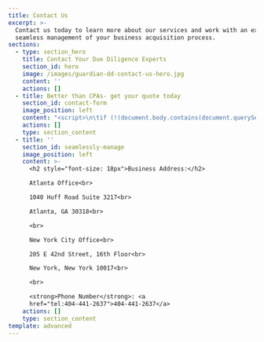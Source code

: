 ```yaml
---
title: Contact Us
excerpt: >-
  Contact us today to learn more about our services and work with an expert for
  seamless management of your business acquisition process.
sections:
  - type: section_hero
    title: Contact Your Due Diligence Experts
    section_id: hero
    image: /images/guardian-dd-contact-us-hero.jpg
    content: ''
    actions: []
  - title: Better than CPAs- get your quote today
    section_id: contact-form
    image_position: left
    content: "<script>\n\tif (!(document.body.contains(document.querySelector('#contact-form .hbspt-form')))) {\n        hbspt.forms.create({\n\t\t\t\tportalId: '5967464',\n\t\t\t\tformId: 'b1bf880d-a0bb-4312-8fa0-02026272c864',\n\t\t\t\ttarget: '#contact-form .block-content'\n        });\n    }\n</script>"
    actions: []
    type: section_content
  - title: ''
    section_id: seamlessly-manage
    image_position: left
    content: >-
      <h2 style="font-size: 18px">Business Address:</h2>

      Atlanta Office<br>

      1040 Huff Road Suite 3217<br>

      Atlanta, GA 30318<br>

      <br>

      New York City Office<br>

      205 E 42nd Street, 16th Floor<br>

      New York, New York 10017<br>

      <br>

      <strong>Phone Number</strong>: <a
      href="tel:404-441-2637">404-441-2637</a>  
    actions: []
    type: section_content
template: advanced
---
```

